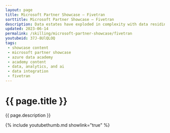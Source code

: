 ```yaml
---
layout: page
title: Microsoft Partner Showcase — Fivetran
sorttitle: Microsoft Partner Showcase — Fivetran
description: Data estates have exploded in complexity with data residing in multiple regions and clouds, with endless combinations of data sources, schemas, and formats. Data integration is a complicated task. Fivetran has built a complete SaaS solution for easily orchestrating data movement - small or large databases, near real-time or periodic batching - Kelly Kohlleffel from Fivetran takes us on a tour.
updated: 2023-06-14
permalink: /skilling/microsoft-partner-showcase/fivetran
youtubeid: 37J-8UlQLOQ
tags: 
 - showcase content
 - microsoft partner showcase
 - azure data academy
 - academy content
 - data, analytics, and ai
 - data integration
 - fivetran
---
```


# {{ page.title }}

{{ page.description }}

{% include youtubethumb.md showlink="true" %}